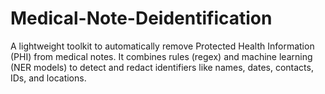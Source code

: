 # Medical-Note-Deidentification
A lightweight toolkit to automatically remove Protected Health Information (PHI) from medical notes. It combines rules (regex) and machine learning (NER models) to detect and redact identifiers like names, dates, contacts, IDs, and locations.
